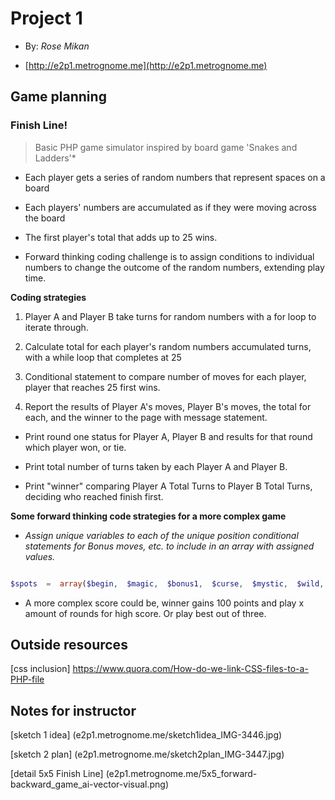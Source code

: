
  

#  Project 1

  

  

+ By: *Rose Mikan*

  

  

+  [http://e2p1.metrognome.me](http://e2p1.metrognome.me)

  

  

##  Game planning

  

###  Finish Line!

  

> Basic PHP game simulator inspired by board game 'Snakes and Ladders'*

  

+ Each player gets a series of random numbers that represent spaces on a board

  

+ Each players' numbers are accumulated as if they were moving across the board

  

+ The first player's total that adds up to 25 wins.

  

+ Forward thinking coding challenge is to assign conditions to individual numbers to change the outcome of the random numbers, extending play time.

  

**Coding strategies**

  

1. Player A and Player B take turns for random numbers with a for loop to iterate through.

2. Calculate total for each player's random numbers accumulated turns, with a while loop that completes at 25

3. Conditional statement to compare number of moves for each player, player that reaches 25 first wins.

4. Report the results of Player A's moves, Player B's moves, the total for each, and the winner to the page with message statement.

+ Print round one status for Player A, Player B and results for that round which player won, or tie.

+ Print total number of turns taken by each Player A and Player B.

+ Print "winner" comparing Player A Total Turns to Player B Total Turns, deciding who reached finish first.

  

**Some forward thinking code strategies for a more complex game**

+  *Assign unique variables to each of the unique position conditional statements for Bonus moves, etc. to include in an array with assigned values.*

```php

$spots  =  array($begin,  $magic,  $bonus1,  $curse,  $mystic,  $wild,  $bonus2,  $beware,  $goal);

```

  

+ A more complex score could be, winner gains 100 points and play x amount of rounds for high score. Or play best out of three.

  

##  Outside resources

  
  

 [css inclusion] https://www.quora.com/How-do-we-link-CSS-files-to-a-PHP-file

  

  

##  Notes for instructor

  

  

 [sketch 1 idea]  (e2p1.metrognome.me/sketch1idea_IMG-3446.jpg)

  

  

 [sketch 2 plan]  (e2p1.metrognome.me/sketch2plan_IMG-3447.jpg)

  

  

 [detail 5x5 Finish Line]  (e2p1.metrognome.me/5x5_forward-backward_game_ai-vector-visual.png)